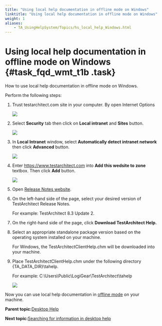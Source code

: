 ```yaml
--- 
title: "Using local help documentation in offline mode on Windows"
linktitle: "Using local help documentation in offline mode on Windows"
weight: 1
aliases: 
    - TA_UsingHelpSystem/Topics/hs_local_help_Windows.html
---
```

# Using local help documentation in offline mode on Windows {#task_fqd_wmt_t1b .task}

How to use local help documentation in offline mode on Windows.

Perform the following steps:

1.  Trust testarchitect.com site in your computer. By open Internet Options

    ![](../Images/troubleshoot1.png)

2.  Select **Security** tab then click on **Local intranet** and **Sites** button.

    ![](../Images/troubleshoot2.png)

3.  In **Local Intranet** window, select **Automatically detect intranet network** then click **Advanced** button.

    ![](../Images/troubleshoot3.png)

4.  Enter https://www.testarchitect.com into **Add this wedsite to zone** textbox. Then click **Add** button.

    ![](../Images/troubleshoot4.png)

5.  Open [Release Notes website](https://www.testarchitect.com/support/documentation/release-notes).

6.  On the left-hand side of the page, select your desired version of TestArchitect Release Notes.

    For example: TestArchitect 8.3 Update 2.

7.  On the right-hand side of the page, click **Download TestArchitect Help.**

8.  Select an appropriate standalone package version based on the operating system installed on your machine.

    For Windows, the TestArchitectClientHelp.chm will be downloaded into your machine.

9.  Place TestArchitectClientHelp.chm under the following directory \{TA\_DATA\_DIR\}\\tahelp.

    For example: C:\\Users\\Public\\LogiGear\\TestArchitect\\tahelp

    ![](../Images/chm_directory_structure.png)


Now you can use local help documentation in [offline mode](../../TA_Help/Topics/Additional_features_preferences.md#li.Use_online_help) on your machine.

**Parent topic:**[Desktop Help](../../TA_UsingHelpSystem/Topics/hs_CHM.html)

**Next topic:**[Searching for information in desktop help](../../TA_UsingHelpSystem/Topics/hs_CHM_search.html)

